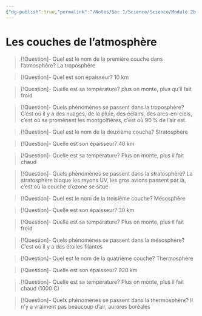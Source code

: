 ```yaml
---
{"dg-publish":true,"permalink":"/Notes/Sec 1/Science/Science/Module 2b 2/Les couches de l’atmosphère/"}
---
```


# Les couches de l’atmosphère

>[!Question]- Quel est le nom de la première couche dans l’atmosphère?
>La troposphère

>[!Question]- Quel est son épaisseur?
>10 km

>[!Question]- Quelle est sa température?
>plus on monte, plus qu’il fait froid

>[!Question]- Quels phénomènes se passent dans la troposphère?
C’est où il y a des nuages, de la pluie, des éclairs, des arcs-en-ciels, c’est où se promènent les montgolfières, c’est où 90 % de l’air est.

>[!Question]- Quel est le nom de la deuxième couche?
Stratosphère

>[!Question]- Quelle est son épaisseur?
>40 km

>[!Question]- Quelle est sa température?
>Plus on monte, plus il fait chaud

>[!Question]- Quels phénomènes se passent dans la stratosphère?
>La stratosphère bloque les rayons UV, les gros avions passent par là, c’est où la couche d’ozone se situe

>[!Question]- Quel est le nom de la troisième couche?
>Mésosphère

>[!Question]- Quelle est son épaisseur?
>30 km

>[!Question]- Quelle est sa température?
>Plus on monte, plus il fait froid

>[!Question]- Quels phénomènes se passent dans la mésosphère?
>C’est où il y a des étoiles filantes

>[!Question]- Quel est le nom de la quatrième couche?
>Thermosphère

>[!Question]- Quelle est son épaisseur?
>920 km

>[!Question]- Quelle est sa température?
>Plus on monte, plus il fait chaud (1000 C)

>[!Question]- Quels phénomènes se passent dans la thermosphère?
>Il n’y a vraiment pas beaucoup d’air, aurores boréales
